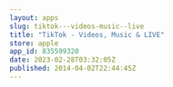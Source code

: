 ```yaml
---
layout: apps
slug: tiktok---videos-music--live
title: "TikTok - Videos, Music & LIVE"
store: apple
app_id: 835599320
date: 2023-02-28T03:32:05Z
published: 2014-04-02T22:44:45Z
---
```

